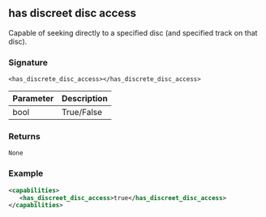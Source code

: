 ## has discreet disc access

Capable of seeking directly to a specified disc (and specified track on that disc).

### Signature

`<has_discrete_disc_access></has_discrete_disc_access>`


| Parameter | Description |
| --- | --- |
| bool | True/False |


### Returns

`None`


### Example

```xml
<capabilities>
   <has_discreet_disc_access>true</has_discreet_disc_access>
</capabilities>
```
